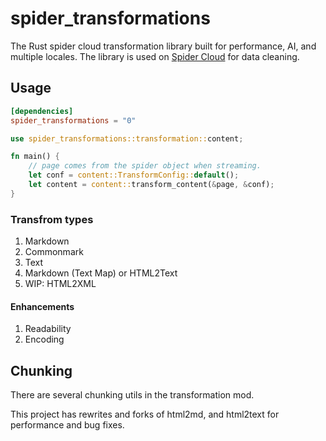 # spider_transformations

The Rust spider cloud transformation library built for performance, AI, and multiple locales.
The library is used on [Spider Cloud](https://spider.cloud) for data cleaning.

## Usage

```toml
[dependencies]
spider_transformations = "0"
```

```rust
use spider_transformations::transformation::content;

fn main() {
    // page comes from the spider object when streaming.
    let conf = content::TransformConfig::default();
    let content = content::transform_content(&page, &conf);
}
```
### Transfrom types

1. Markdown
1. Commonmark
1. Text
1. Markdown (Text Map) or HTML2Text
1. WIP: HTML2XML

#### Enhancements

1. Readability
1. Encoding


## Chunking

There are several chunking utils in the transformation mod.

This project has rewrites and forks of html2md, and html2text for performance and bug fixes.